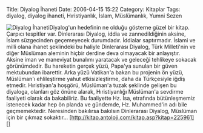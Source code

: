 Title: Diyalog İhaneti
Date: 2006-04-15 15:22
Category: Kitaplar
Tags: diyalog, diyalog ihaneti, Hıristiyanlık, İslam, Müslümanlık, Yumni Sezen

![Diyalog İhaneti][]Diyalog'un hedefinin ne olduğu gösterne güzel bir
kitap. Çarpıcı tespitler var. Dinlerarası Diyalog, iddia ve
zannedildiğinin aksine, İslam süzgecinden geçemeyecek durumdadır.
İddialar saptırmadır. İslami ve milli olana ihanet şeklindeki bu haliyle
Dinlerarası Diyalog, Türk Milleti'nin ve diğer Müslüman aleminin hiçbir
derdine deva olmayacak bir anlayıştır. Aksine iman ve maneviyat bunalımı
yaratacak ve geleceği tehlikeye sokacak görünümdedir. Bu hareketin
gerçek yüzü, Papa'ya sunulan bir güven mektubundan ibarettir. Arka yüzü
Vatikan'a bakan bu projenin ön yüzü, Müslüman'ı ehlileştirme yahut
etkisizleştirme, daha da Türkçesiyle iğdiş etmedir. Hıristiyan'a
hoşgörü, Müslüman'a tuzak şeklinde gelişen bu diyaloga, olanları göz
önüne alarak, Hıristiyanlığı Müslüman'a sevdirme faaliyeti olarak da
bakabiliriz. Bu faaliyette Hz. İsa, etrafında bütünleşmemiz istenecek
kadar hep ön planda ve gündemde, Hz. Muhammed'in adı bile geçmemektedir.
Neresinden bakılırsa bakılsın Dinlerarası Diyalog, Müslüman için bir
çıkmaz sokaktır... [http://kitap.antoloji.com/kitap.asp?kitap=225961][]

  [Diyalog İhaneti]: /images/diyalog_ihaneti_yumni_sezer.gif
    "Diyalog İhaneti"
  [http://kitap.antoloji.com/kitap.asp?kitap=225961]: http://kitap.antoloji.com/kitap.asp?kitap=225961
